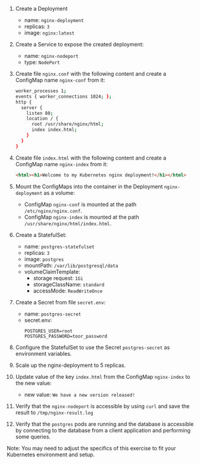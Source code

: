 1. Create a Deployment
    - name: `nginx-deployment`
    - replicas: `3`
    - image: `nginx:latest`

2. Create a Service to expose the created deployment:
    - name: `nginx-nodeport`
    - type: `NodePort`

3. Create file `nginx.conf` with the following content and create a ConfigMap name `nginx-conf` from it:
    ```bash
    worker_processes 1;
    events { worker_connections 1024; };
    http {
      server { 
        listen 80; 
        location / { 
          root /usr/share/nginx/html; 
          index index.html; 
        }
      }
    }
    ```

4. Create file `index.html` with the following content and create a ConfigMap name `nginx-index` from it:
    ```html
    <html><h1>Welcome to my Kubernetes nginx deployment!</h1></html>
    ```

5. Mount the ConfigMaps into the container in the Deployment `nginx-deployment` as a volume:
    - ConfigMap `nginx-conf` is mounted at the path `/etc/nginx/nginx.conf`.
    - ConfigMap `nginx-index` is mounted at the path `/usr/share/nginx/html/index.html`.

6. Create a StatefulSet:
    - name: `postgres-statefulset`
    - replicas: `3`
    - image: `postgres`
    - mountPath: `/var/lib/postgresql/data`
    - volumeClaimTemplate:
      - storage request: `1Gi`
      - storageClassName: `standard`
      - accessMode: `ReadWriteOnce`

7.  Create a Secret from file `secret.env`:
    - name: `postgres-secret`
    - secret.env:
      ```
      POSTGRES_USER=root
      POSTGRES_PASSWORD=toor_password
      ```

8.  Configure the StatefulSet to use the Secret `postgres-secret` as environment variables.

9.  Scale up the nginx-deployment to 5 replicas.

10. Update value of the key `index.html` from the ConfigMap `nginx-index` to the new value:
    - new value: `We have a new version released!`

11. Verify that the `nginx-nodeport` is accessible by using `curl` and save the result to `/tmp/nginx-result.log`

12.  Verify that the `postgres` pods are running and the database is accessible by connecting to the database from a client application and performing some queries.

Note: You may need to adjust the specifics of this exercise to fit your Kubernetes environment and setup.